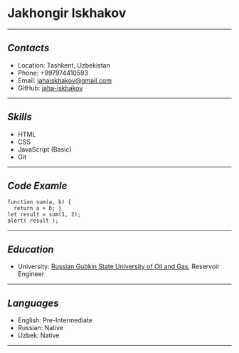 # Jakhongir Iskhakov
****
## ***Contacts***
* Location: Tashkent, Uzbekistan
* Phone: +997974410593
* Email: jahaiskhakov@gmail.com
* GitHub: [jaha-iskhakov](https://github.com/jaha-iskhakov)
*****
## ***Skills***
* HTML
* CSS
* JavaScript (Basic)
* Git
******
## ***Code Examle***
```
function sum(a, b) {
  return a + b; }
let result = sum(1, 2);
alert( result );
```
*******
## ***Education***
* University:  [Russian Gubkin State University of Oil and Gas](http://en.gubkin.ru/), Reservoir Engineer
********
## ***Languages***
* English: Pre-Intermediate
* Russian: Native
* Uzbek: Native
*********